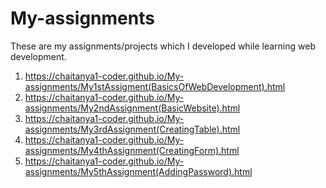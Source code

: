 # My-assignments
These are my assignments/projects which I developed while learning web development.
1) https://chaitanya1-coder.github.io/My-assignments/My1stAssigment(BasicsOfWebDevelopment).html
2) https://chaitanya1-coder.github.io/My-assignments/My2ndAssignment(BasicWebsite).html
3) https://chaitanya1-coder.github.io/My-assignments/My3rdAssignment(CreatingTable).html
4) https://chaitanya1-coder.github.io/My-assignments/My4thAssignment(CreatingForm).html
5) https://chaitanya1-coder.github.io/My-assignments/My5thAssignment(AddingPassword).html
